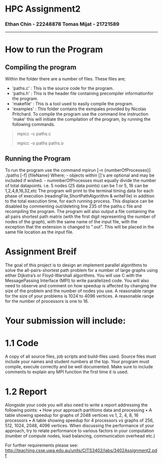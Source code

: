 # HPC Assignment2
### Ethan Chin - 22248878     Tomas Mijat - 21721589
-------------------------------------------------
#   How to run the Program

## Compiling the program

Within the folder there are a number of files. These files are;
- 'paths.c' : This is the source code for the program.
- 'paths.h' : This is the header file containing precompiler informationfor the program.
- 'makefile' : This is a tool used to easily compile the program. 
- 'examples' : This folder contains the exmpales provided by Nicolas Pritchard. 
 To compile the program use the command line instruction 'make' this will initiate the
compilation of the program, by running the following commands.
> mpicc -c paths.c
>
> mpicc -o paths paths.o

## Running the Program

To run the program use the command mpirun [-n {numberOfProcesses}] ./paths [-f] {fileName}
Where;  - objects within []'s are optional and may be included if wished.
        - nummberOfProcesses must equally divide the number of total datapoints. i.e. 5 nodes (25 data points) can be 1 or 5, 16 can be 1,2,4,8,16,32,etc
The program will print to the terminal timing data for each phase of execution (readingFile,ShortPathAlgorithm & writeFile) in addition to the total execution time, for each running process. This displace can be disabled by commenting out/deleting line 235 of the paths.c file and recompiling the program.
The program will also output a file containing the all pairs shortest path matrix (with the first digit representing the number of nodes of the graph), with the same name of the input file, with the exception that the extension is changed to ".out". This will be placed in the same file location as the input file. 


# Assignment Breif

The goal of this project is to design an implement parallel algorithms to solve
the all-pairs-shortest path problem for a number of large graphs using either
Dijkstra’s or Floyd-Warshall algorithms. You will use C with the MessagePassing Interface (MPI) to write parallelized code. You will also need to observe
and comment on how speedup is affected by changing the size of the problem and
the number of nodes you use. A reasonable range for the size of your problems
is 1024 to 4096 vertices. A reasonable range for the number of processors is one
to 16.

# Your submission will include:

# 1.1 Code
A copy of all source files, job scripts and build-files used. Source files must include your names and student numbers at the top. Your program must compile,
execute correctly and be well documented. Make sure to include comments to
explain any MPI function the first time it is used.

# 1.2 Report
Alongside your code you will also need to write a report addressing the following
points:
• How your approach partitions data and processing
• A table showing speedup for graphs of 2048 vertices vs 1, 2, 4, 8, 16 processors
• A table showing speedup for 4 processors vs graphs of 256, 512, 1024, 2048, 4096
vertices.
When discussing the performance of your approach, try to relate performance to
various factors in your computation (number of compute nodes, load balancing,
communication overhead etc.)

For further requirements please see:
http://teaching.csse.uwa.edu.au/units/CITS3402/labs/3402Assignment2.pdf

